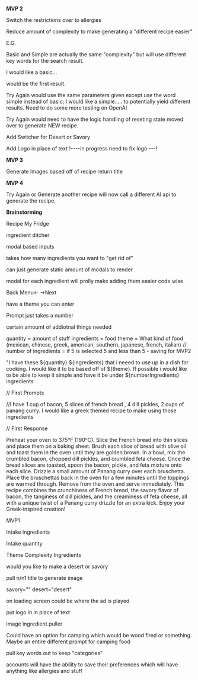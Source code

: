 **MVP 2**

Switch the restrictions over to allergies

Reduce amount of complexity to make generating a "different recipe easier"

E.G. 

Basic and Simple are actually the same "complexity" but will use different key words for the search result. 

I would like a basic...

would be the first result. 

Try Again would use the same parameters given except use the word simple instead of basic;
I would like a simple.....
to potentially yield different results. Need to do some more testing on OpenAI

Try Again would need to have the logic handling of reseting state moved over to generate NEW recipe. 


Add Switcher for Desert or Savory

Add Logo in place of text !----in progress need to fix logo ---!

**MVP 3**

Generate Images based off of recipe return title

**MVP 4**

Try Again or Generate another recipe will now call a different AI api to generate the recipe. 


**Brainstorming**

Recipe My Fridge

ingredient ditcher

modal based inputs

takes how many ingredients you want to "get rid of"

can just generate static amount of modals to render

modal for each ingredient will prolly make adding them easier code wise

Back Menu<- ->Next

have a theme you can enter

Prompt just takes a number

certain amoumt of addiotnal things needed

quantity = amount of stuff
ingredients = food
theme = What kind of food (mexican, chinese, greek, american, southern, japanese, french, italian)
// number of ingredients = if 5 is selected 5 and less than 5 - saving for MVP2



"I have these ${quantity} ${ingredients} that i neeed to use up in a dish for cooking. I would like it to be based off of ${theme}. If possible  i would like to be able to keep it simple and have it be under ${numberIngredients} ingredients

// First Prompts

//I have 1 cup of bacon, 5 slices of french bread , 4 dill pickles,  2 cups of panang curry. I would like a greek themed recipe to make using those ingredients

// First Response

Preheat your oven to 375°F (190°C).
Slice the French bread into thin slices and place them on a baking sheet.
Brush each slice of bread with olive oil and toast them in the oven until they are golden brown.
In a bowl, mix the crumbled bacon, chopped dill pickles, and crumbled feta cheese.
Once the bread slices are toasted, spoon the bacon, pickle, and feta mixture onto each slice.
Drizzle a small amount of Panang curry over each bruschetta.
Place the bruschettas back in the oven for a few minutes until the toppings are warmed through.
Remove from the oven and serve immediately.
This recipe combines the crunchiness of French bread, the savory flavor of bacon, the tanginess of dill pickles, and the creaminess of feta cheese, all with a unique twist of a Panang curry drizzle for an extra kick. Enjoy your Greek-inspired creation!


MVP1

Intake ingredients

Intake quantity


Theme
Complexity
Ingredients

would you like to make a desert or savory

pull n/n1 title to generate image

savory=""
desert="desert"


on loading screen could be where the ad is played

put logo in in place of text

image ingredient puller

Could have an option for camping which would be wood fired or something. Maybe an entire different prompt for camping food

pull key words out to keep "categories"

accounts will have the ability to save their preferences which will have anything like allergies and stuff